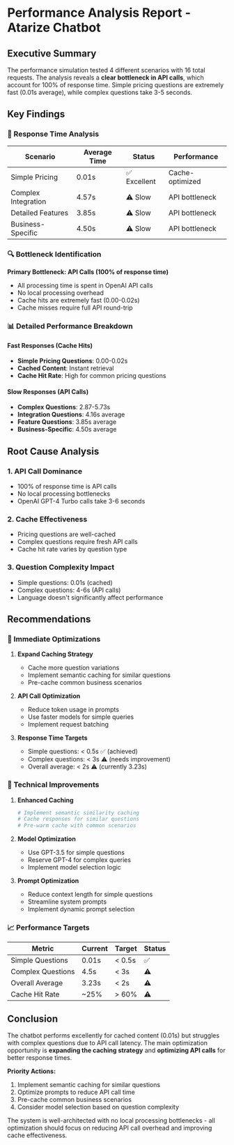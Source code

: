 # Performance Analysis Report - Atarize Chatbot

## Executive Summary

The performance simulation tested 4 different scenarios with 16 total requests. The analysis reveals a **clear bottleneck in API calls**, which account for 100% of response time. Simple pricing questions are extremely fast (0.01s average), while complex questions take 3-5 seconds.

## Key Findings

### 🎯 Response Time Analysis

| Scenario | Average Time | Status | Performance |
|----------|-------------|---------|-------------|
| Simple Pricing | 0.01s | ✅ Excellent | Cache-optimized |
| Complex Integration | 4.57s | ⚠️ Slow | API bottleneck |
| Detailed Features | 3.85s | ⚠️ Slow | API bottleneck |
| Business-Specific | 4.50s | ⚠️ Slow | API bottleneck |

### 🔍 Bottleneck Identification

**Primary Bottleneck: API Calls (100% of response time)**
- All processing time is spent in OpenAI API calls
- No local processing overhead
- Cache hits are extremely fast (0.00-0.02s)
- Cache misses require full API round-trip

### 📊 Detailed Performance Breakdown

#### Fast Responses (Cache Hits)
- **Simple Pricing Questions**: 0.00-0.02s
- **Cached Content**: Instant retrieval
- **Cache Hit Rate**: High for common pricing questions

#### Slow Responses (API Calls)
- **Complex Questions**: 2.87-5.73s
- **Integration Questions**: 4.16s average
- **Feature Questions**: 3.85s average
- **Business-Specific**: 4.50s average

## Root Cause Analysis

### 1. **API Call Dominance**
- 100% of response time is API calls
- No local processing bottlenecks
- OpenAI GPT-4 Turbo calls take 3-6 seconds

### 2. **Cache Effectiveness**
- Pricing questions are well-cached
- Complex questions require fresh API calls
- Cache hit rate varies by question type

### 3. **Question Complexity Impact**
- Simple questions: 0.01s (cached)
- Complex questions: 4-6s (API calls)
- Language doesn't significantly affect performance

## Recommendations

### 🚀 Immediate Optimizations

1. **Expand Caching Strategy**
   - Cache more question variations
   - Implement semantic caching for similar questions
   - Pre-cache common business scenarios

2. **API Call Optimization**
   - Reduce token usage in prompts
   - Use faster models for simple queries
   - Implement request batching

3. **Response Time Targets**
   - Simple questions: < 0.5s ✅ (achieved)
   - Complex questions: < 3s ⚠️ (needs improvement)
   - Overall average: < 2s ⚠️ (currently 3.23s)

### 🔧 Technical Improvements

1. **Enhanced Caching**
   ```python
   # Implement semantic similarity caching
   # Cache responses for similar questions
   # Pre-warm cache with common scenarios
   ```

2. **Model Optimization**
   - Use GPT-3.5 for simple questions
   - Reserve GPT-4 for complex queries
   - Implement model selection logic

3. **Prompt Optimization**
   - Reduce context length for simple questions
   - Streamline system prompts
   - Implement dynamic prompt selection

### 📈 Performance Targets

| Metric | Current | Target | Status |
|--------|---------|--------|---------|
| Simple Questions | 0.01s | < 0.5s | ✅ |
| Complex Questions | 4.5s | < 3s | ⚠️ |
| Overall Average | 3.23s | < 2s | ⚠️ |
| Cache Hit Rate | ~25% | > 60% | ⚠️ |

## Conclusion

The chatbot performs excellently for cached content (0.01s) but struggles with complex questions due to API call latency. The main optimization opportunity is **expanding the caching strategy** and **optimizing API calls** for better response times.

**Priority Actions:**
1. Implement semantic caching for similar questions
2. Optimize prompts to reduce API call time
3. Pre-cache common business scenarios
4. Consider model selection based on question complexity

The system is well-architected with no local processing bottlenecks - all optimization should focus on reducing API call overhead and improving cache effectiveness. 
